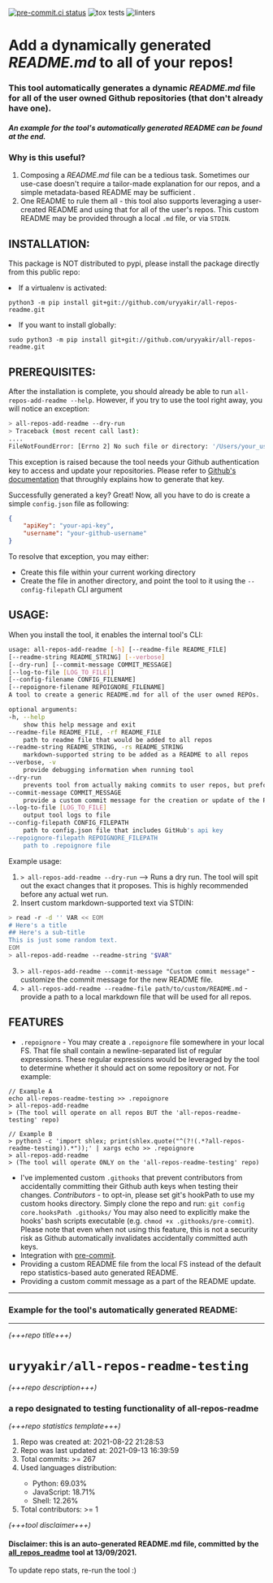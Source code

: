   [![pre-commit.ci status](https://results.pre-commit.ci/badge/github/uryyakir/all-repos-readme/master.svg)](https://results.pre-commit.ci/latest/github/uryyakir/all-repos-readme/master)  ![tox tests](https://github.com/uryyakir/all-repos-readme/actions/workflows/tox-github-action.yml/badge.svg) ![linters](https://github.com/uryyakir/all-repos-readme/actions/workflows/github-linters-CI.yml/badge.svg)
# Add a dynamically generated *<span>README.md</span>* to all of your repos!
### This tool automatically generates a dynamic *<span>README.md</span>* file for all of the user owned Github repositories (that don't already have one).
##### An example for the tool's automatically generated README can be found at the end.

### Why is this useful?
1. Composing a *<span>README.md</span>* file can be a tedious task. Sometimes our use-case doesn't require a tailor-made explanation for our repos, and a simple metadata-based README may be sufficient .
2. One README to rule them all - this tool also supports leveraging a user-created README and using that for all of the user's repos. This custom README may be provided through a local `.md` file, or via `STDIN`.

## INSTALLATION:

This package is NOT distributed to pypi, please install the package directly from this public repo:<br>
<li>If a virtualenv is activated:</li>

`python3 -m pip install git+git://github.com/uryyakir/all-repos-readme.git`
<li>If you want to install globally:</li>

`sudo python3 -m pip install git+git://github.com/uryyakir/all-repos-readme.git`

## PREREQUISITES:

After the installation is complete, you should already be able to run `all-repos-add-readme --help`.
However, if you try to use the tool right away, you will notice an exception:
```bash
> all-repos-add-readme --dry-run
> Traceback (most recent call last):
....
FileNotFoundError: [Errno 2] No such file or directory: '/Users/your_user/your/PWD/config.json'
```
This exception is raised because the tool needs your Github authentication key to access and update your repositories. Please refer to [Github's documentation](https://docs.github.com/en/authentication/keeping-your-account-and-data-secure/creating-a-personal-access-token) that throughly explains how to generate that key.

Successfully generated a key? Great!
Now, all you have to do is create a simple `config.json` file as following:
```json
{
	"apiKey": "your-api-key",
	"username": "your-github-username"
}
```
To resolve that exception, you may either:
-  Create this file within your current working directory
-  Create the file in another directory, and point the tool to it using the `--config-filepath` CLI argument

## USAGE:
When you install the tool, it enables the internal tool's CLI:

```bash
usage: all-repos-add-readme [-h] [--readme-file README_FILE]
[--readme-string README_STRING] [--verbose]
[--dry-run] [--commit-message COMMIT_MESSAGE]
[--log-to-file [LOG_TO_FILE]]
[--config-filename CONFIG_FILENAME]
[--repoignore-filename REPOIGNORE_FILENAME]
A tool to create a generic README.md for all of the user owned REPOs.

optional arguments:
-h, --help
	show this help message and exit
--readme-file README_FILE, -rf README_FILE
	path to readme file that would be added to all repos
--readme-string README_STRING, -rs README_STRING
	markdown-supported string to be added as a README to all repos
--verbose, -v
	provide debugging information when running tool
--dry-run
	prevents tool from actually making commits to user repos, but preforms the same workflow
--commit-message COMMIT_MESSAGE
	provide a custom commit message for the creation or update of the README.md file. Default: 'add README.md (automatically committed by the `all_repos_readme` tool)'
--log-to-file [LOG_TO_FILE]
	output tool logs to file
--config-filepath CONFIG_FILEPATH
	path to config.json file that includes GitHub's api key
--repoignore-filepath REPOIGNORE_FILEPATH
	path to .repoignore file
```
Example usage:
1. `> all-repos-add-readme --dry-run` --> Runs a dry run. The tool will spit out the exact changes that it proposes. This is highly recommended before any actual wet run.
2. Insert custom markdown-supported text via STDIN:
```bash
> read -r -d '' VAR << EOM
# Here's a title
## Here's a sub-title
This is just some random text.
EOM
> all-repos-add-readme --readme-string "$VAR"
```
3. `> all-repos-add-readme --commit-message "Custom commit message"` - customize the commit message for the new README file.
4. `> all-repos-add-readme --readme-file path/to/custom/README.md` - provide a path to a local markdown file that will be used for all repos.

## FEATURES
- `.repoignore` - You may create a `.repoignore` file somewhere in your local FS. That file shall contain a newline-separated list of regular expressions. These regular expressions would be leveraged by the tool to determine whether it should act on some repository or not. For example:
```bash:
// Example A
echo all-repos-readme-testing >> .repoignore
> all-repos-add-readme
> (The tool will operate on all repos BUT the 'all-repos-readme-testing' repo)

// Example B
> python3 -c 'import shlex; print(shlex.quote("^(?!(.*?all-repos-readme-testing)).*"));' | xargs echo >> .repoignore
> all-repos-add-readme
> (The tool will operate ONLY on the 'all-repos-readme-testing' repo)
```

- I've implemented custom `.githooks` that prevent contributors from accidentally committing their Github auth keys when testing their changes.
*Contributors* - to opt-in, please set git's hookPath to use my custom hooks directory.
Simply clone the repo and run:
`git config core.hooksPath .githooks/`
You may also need to explicitly make the hooks' bash scripts executable (e.g. `chmod +x .githooks/pre-commit`). Please note that even when not using this feature, this is not a security risk as Github automatically invalidates accidentally committed auth keys.
- Integration with [pre-commit](https://pre-commit.com/).
- Providing a custom README file from the local FS instead of the default repo statistics-based auto generated README.
- Providing a custom commit message as a part of the README update.
---
### Example for the tool's automatically generated README:
---
*(+++repo title+++)*
# `uryyakir/all-repos-readme-testing`

*(+++repo description+++)*

### a repo designated to testing functionality of all-repos-readme
*(+++repo statistics template+++)*
<ol>
 <li>
  Repo was created at: 2021-08-22 21:28:53
 </li>
 <li>
  Repo was last updated at: 2021-09-13 16:39:59
 </li>
 <li>
  Total commits: >= 267
 </li>
 <li>
  Used languages distribution:
 </li>
 <ul id="used_languages">
  <li>
   Python: 69.03%
  </li>
  <li>
   JavaScript: 18.71%
  </li>
  <li>
   Shell: 12.26%
  </li>
 </ul>
 <li>
  Total contributors: >= 1
 </li>
</ol>


*(+++tool disclaimer+++)*

#### Disclaimer: this is an auto-generated README.md file, committed by the [all_repos_readme](https://github.com/uryyakir/all-repos-readme) tool at 13/09/2021.
To update repo stats, re-run the tool :)
